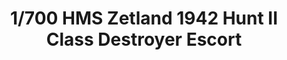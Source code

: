 ---
layout: product
title: "1/700 HMS Zetland 1942 Hunt II Class Destroyer Escort"
price: "1700" 
desc: "Maketa"
img_path: "/assets/img/IBG70006.webp"
brand: "IBG Models"
available: false
special_offer: false
new: false
soon: false
cat: "010000"
subcat: "015500"
subsubcat: "0N/A"
sifra: "IBG70006"
popular: false
spec: false
---